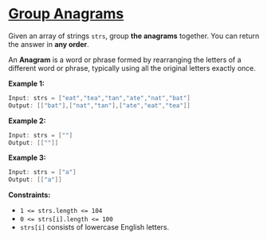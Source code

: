 # **<a href="https://leetcode.com/problems/group-anagrams/description/">Group Anagrams</a>**

Given an array of strings `strs`, group **the anagrams** together. You can return the answer in **any order**.

An **Anagram** is a word or phrase formed by rearranging the letters of a different word or phrase, typically using all the original letters exactly once.

 

**Example 1:**
```c
Input: strs = ["eat","tea","tan","ate","nat","bat"]
Output: [["bat"],["nat","tan"],["ate","eat","tea"]]
```

**Example 2:**
```c
Input: strs = [""]
Output: [[""]]
```

**Example 3:**
```c
Input: strs = ["a"]
Output: [["a"]]
```

**Constraints:**

- `1 <= strs.length <= 104`
- `0 <= strs[i].length <= 100`
- `strs[i]` consists of lowercase English letters.